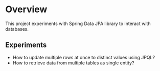 # Overview
This project experiments with Spring Data JPA library to interact with databases.

## Experiments
- How to update multiple rows at once to distinct values using JPQL?
- How to retrieve data from multiple tables as single entity?
